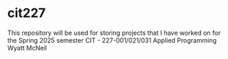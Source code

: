 # cit227
This repository will be used for storing projects that I have worked on for the Spring 2025 semester
CIT - 227-001/021/031 Applied Programming
Wyatt McNeil
